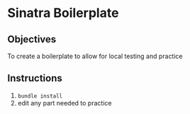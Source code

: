 # Sinatra Boilerplate

## Objectives

To create a boilerplate to allow for local testing and practice

## Instructions

1. `bundle install`
2. edit any part needed to practice